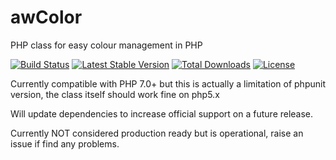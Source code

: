 # awColor
PHP class for easy colour management in PHP

[![Build Status](https://travis-ci.org/awcode/awColor?branch=master)](https://travis-ci.org/awcode/awColor)
[![Latest Stable Version](https://poser.pugx.org/awcode/awColor/version.png)](https://packagist.org/packages/awcode/awColor)
[![Total Downloads](https://poser.pugx.org/awcode/awColor/d/total.png)](https://packagist.org/packages/awcode/awColor)
[![License](https://poser.pugx.org/awcode/awColor/license)](https://packagist.org/packages/awcode/awColor)


Currently compatible with PHP 7.0+ but this is actually a limitation of phpunit version, the class itself should work fine on php5.x

Will update dependencies to increase official support on a future release.

Currently NOT considered production ready but is operational, raise an issue if find any problems.
